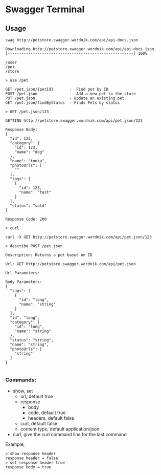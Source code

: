 # Swagger Terminal


## Usage

```
swag http://petstore.swagger.wordnik.com/api/api-docs.json

Downloading http://petstore.swagger.wordnik.com/api/api-docs.json.
[-------------------------------------------------------] 100%

/user
/pet
/store

> use /pet

GET /pet.json/{petId}       -  Find pet by ID
POST /pet.json              -  Add a new pet to the store
PUT /pet.json               - Update an existing pet
GET /pet.json/findByStatus  - Finds Pets by status

> GET /pet.json/123

GETTING http://petstore.swagger.wordnik.com/api/pet.json/123

Response Body: 
{
  "id": 123,
  "category": {
    "id": 123,
    "name": "dog"
  },
  "name": "tonka",
  "photoUrls": [
    ""
  ],
  "tags": [
    {
      "id": 123,
      "name": "test"
    }
  ],
  "status": "sold"
}

Response Code: 200

> curl

curl -X GET http://petstore.swagger.wordnik.com/api/pet.json/123

> describe POST /pet.json

Description: Returns a pet based on ID

Url: GET http://petstore.swagger.wordnik.com/api/pet.json

Url Parameters:

Body Parameters:
{
  "tags": [
    {
      "id": "long",
      "name": "string"
    }
  ],
  "id": "long",
  "category": {
    "id": "long",
    "name": "string"
  },
  "status": "string",
  "name": "string",
  "photoUrls": [
    "string"
  ]
}


```

### Commands:

- show, set
    - url, default true
    - response
        - body
        - code, default true
        - headers, default false
    - curl, default false
    - content type, default application/json
- curl, give the curl command line for the last command


Example, 

```
> show response header
response header = false
> set response header true
response body = true
```




